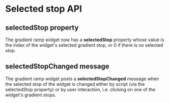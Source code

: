# Selected stop API

## selectedStop property
The gradient ramp widget now has a **selectedStop** property whose value is
the index of the widget's selected gradient stop, or 0 if there is no
selected stop.

## selectedStopChanged message
The gradient ramp widget posts a **selectedStopChanged** message when the 
selected stop of the widget is changed either by script (via the 
selectedStop property) or by user interaction, i.e. clicking on one 
of the widget's gradient stops.